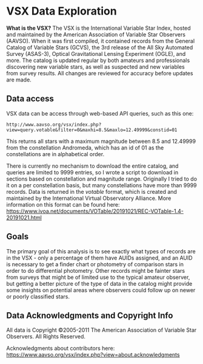 # VSX Data Exploration

**What is the VSX?**
The VSX is the International Variable Star Index, hosted and maintained by the American Association of Variable Star Observers (AAVSO). When it was first compiled, it contained records from the General Catalog of Variable Stars (GCVS), the 3rd release of the All Sky Automated Survey (ASAS-3), Optical Gravitational Lensing Experiment (OGLE), and more. The catalog is updated regular by both amateurs and professionals discovering new variable stars, as well as suspected and new variables from survey results. All changes are reviewed for accuracy before updates are made.


## Data access
VSX data can be access through web-based API queries, such as this one:

`http://www.aavso.org/vsx/index.php?view=query.votable&filter=0&maxhi=8.5&maxlo=12.49999&constid=01`

This returns all stars with a maximum magnitude between 8.5 and 12.49999 from the constellation Andromeda, which has an id of 01 as the constellations are in alphabetical order.

There is currently no mechanism to download the entire catalog, and queries are limited to 9999 entries, so I wrote a script to download in sections based on constellation and magnitude range. Originally I tried to do it on a per constellation basis, but many constellations have more than 9999 records. Data is returned in the *votable* format, which is created and maintained by the International Virtual Observatory Alliance. More information on this format can be found here: https://www.ivoa.net/documents/VOTable/20191021/REC-VOTable-1.4-20191021.html

## Goals
The primary goal of this analysis is to see exactly what types of records are in the VSX - only a percentage of them have AUIDs assigned, and an AUID is necessary to get a finder chart or photometry of comparison stars in order to do differential photometry. Other records might be fainter stars from surveys that might be of limited use to the typical amateur observer, but getting a better picture of the type of data in the catalog might provide some insights on potential areas where observers could follow up on newer or poorly classified stars. 

## Data Acknowledgments and Copyright Info
All data is Copyright ©2005-2011 The American Association of Variable Star Observers. All Rights Reserved.

Acknowledgments about contributors here:
https://www.aavso.org/vsx/index.php?view=about.acknowledgments